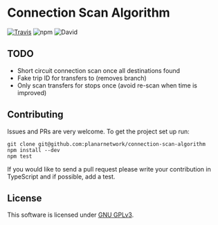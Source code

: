
Connection Scan Algorithm
=========================
[![Travis](https://img.shields.io/travis/planarnetwork/connection-scan-algorithm.svg?style=flat-square)](https://travis-ci.org/planarnetwork/connection-scan-algorithm) ![npm](https://img.shields.io/npm/v/connection-scan-algorithm.svg?style=flat-square) ![David](https://img.shields.io/david/planarnetwork/connection-scan-algorithm.svg?style=flat-square)

## TODO

- Short circuit connection scan once all destinations found
- Fake trip ID for transfers to (removes branch)
- Only scan transfers for stops once (avoid re-scan when time is improved)

## Contributing

Issues and PRs are very welcome. To get the project set up run:

```
git clone git@github.com:planarnetwork/connection-scan-algorithm
npm install --dev
npm test
```

If you would like to send a pull request please write your contribution in TypeScript and if possible, add a test.

## License

This software is licensed under [GNU GPLv3](https://www.gnu.org/licenses/gpl-3.0.en.html).

